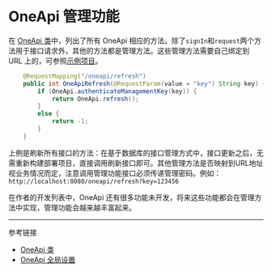 # OneApi 管理功能

在 [OneApi 类](/oneapi/class.md)中，列出了所有 OneApi 相应的方法。除了`signIn`和`request`两个方法用于接口请求外，其他的方法都是管理方法。这些管理方法需要自己绑定到 URL 上的，可参照[示例项目](/oneapi/example.md)。

```java
    @RequestMapping("/oneapi/refresh")
    public int OneApiRefresh(@RequestParam(value = "key") String key) {
        if (OneApi.authenticateManagementKey(key)) {
            return OneApi.refresh();
        }
        else {
            return -1;
        }
    }
```

上例是刷新所有接口的方法：在基于数据库的接口管理方式中，接口更新之后，无需重新构建部署项目，直接调用刷新接口即可。其他管理方法是否映射到URL地址视业务情况而定，注意调用管理功能接口必须传递管理密码。例如：`http://localhost:8080/oneapi/refresh?key=123456`

在作者的开发列表中，OneApi 还有很多功能未开发，将来这些功能都会在管理方法中实现，管理功能会越来越丰富起来。

---
参考链接 

* [OneApi 类](/oneapi/class.md)
* [OneApi 全局设置](/oneapi/setup.md)